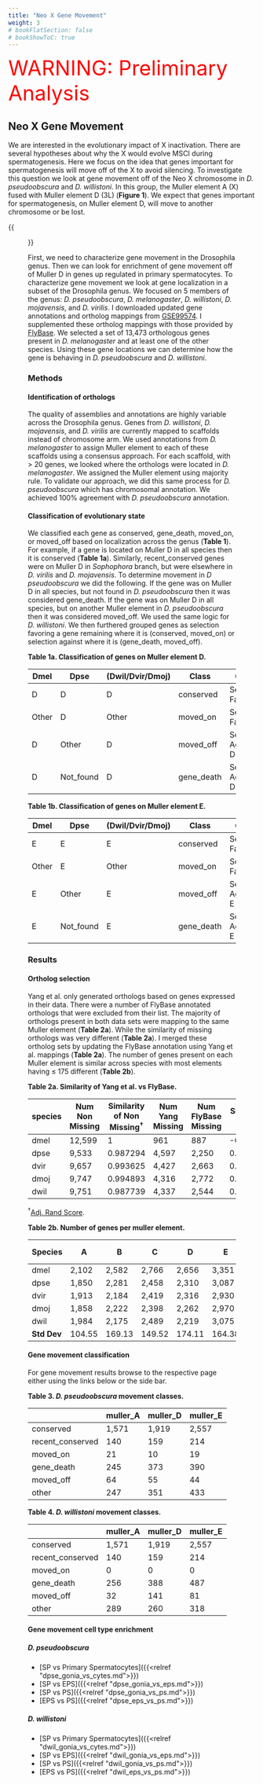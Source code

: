 ```yaml
---
title: "Neo X Gene Movement"
weight: 3
# bookFlatSection: false
# bookShowToC: true
---
```


<span style="font-size: 3em; font-weight: 'strong'; color: #ff0000;">WARNING: Preliminary Analysis</span>

## Neo X Gene Movement

We are interested in the evolutionary impact of X inactivation.
There are several hypotheses about why the X would evolve MSCI during spermatogenesis.
Here we focus on the idea that genes important for spermatogenesis will move off of the X to avoid silencing.
To investigate this question we look at gene movement off of the Neo X chromosome in *D. pseudoobscura* and *D. willistoni*.
In this group, the Muller element A (X) fused with Muller element D (3L) (**Figure 1**).
We expect that genes important for spermatogenesis, on Muller element D, will move to another chromosome or be lost.

{{<figure src="drosophila_synteny.png" width="100%"
caption="<b>Figure 1: Chromosome synteny across the Drosophila genus.</b> Image modified from http://flybase.org/maps/synteny.">}}

First, we need to characterize gene movement in the Drosophila genus.
Then we can look for enrichment of gene movement off of Muller D in genes up regulated in primary spermatocytes.
To characterize gene movement we look at gene localization in a subset of the Drosophila genus.
We focused on 5 members of the genus: *D. pseudoobscura*, *D. melanogaster*, *D. willistoni*, *D. mojavensis*, and *D. virilis*.
I downloaded updated gene annotations and ortholog mappings from [GSE99574](https://www.ncbi.nlm.nih.gov/geo/query/acc.cgi?acc=GSE99574).
I supplemented these ortholog mappings with those provided by
[FlyBase](ftp://ftp.flybase.net/releases/FB2018_05/precomputed_files/orthologs/dmel_orthologs_in_drosophila_species_fb_2018_05.tsv.gz).
We selected a set of 13,473 orthologous genes present in *D. melanogaster* and at least one of the other species.
Using these gene locations we can determine how the gene is behaving in *D. pseudoobscura* and *D. willistoni*.

### Methods

#### Identification of orthologs

The quality of assemblies and annotations are highly variable across the Drosophila genus.
Genes from *D. willistoni*, *D. mojavensis*, and *D. virilis* are currently mapped to scaffolds instead of chromosome arm.
We used annotations from *D. melanogaster* to assign Muller element to each of these scaffolds using a consensus approach.
For each scaffold, with > 20 genes, we looked where the orthologs were located in *D. melanogaster*.
We assigned the Muller element using majority rule.
To validate our approach, we did this same process for *D. pseudoobscura* which has chromosomal annotation.
We achieved 100% agreement with *D. pseudoobscura* annotation.

#### Classification of evolutionary state

We classified each gene as conserved, gene_death, moved_on, or moved_off based on localization across the genus (**Table 1**).
For example, if a gene is located on Muller D in all species then it is conserved (**Table 1a**).
Similarly, recent_conserved genes were on Muller D in *Sophophora* branch, but were elsewhere in *D. virilis* and *D. mojavensis*.
To determine movement in *D pseudoobscura* we did the following.
If the gene was on Muller D in all species, but not found in *D. pseudoobscura* then it was considered gene_death.
If the gene was on Muller D in all species, but on another Muller element in *D. pseudoobscura* then it was considered moved_off.
We used the same logic for *D. willistoni*.
We then furthered grouped genes as selection favoring a gene remaining where it is (conserved, moved_on) or selection against where it is (gene_death, moved_off).

**Table 1a. Classification of genes on Muller element D.**

| Dmel  | Dpse      | (Dwil/Dvir/Dmoj) | Class      | Group               |
|-------|-----------|------------------|------------|---------------------|
| D     | D         | D                | conserved  | Selection Favor D   |
| Other | D         | Other            | moved_on   | Selection Favor D   |
| D     | Other     | D                | moved_off  | Selection Against D |
| D     | Not_found | D                | gene_death | Selection Against D |

**Table 1b. Classification of genes on Muller element E.**

| Dmel  | Dpse      | (Dwil/Dvir/Dmoj) | Class      | Group               |
|-------|-----------|------------------|------------|---------------------|
| E     | E         | E                | conserved  | Selection Favor E   |
| Other | E         | Other            | moved_on   | Selection Favor E   |
| E     | Other     | E                | moved_off  | Selection Against E |
| E     | Not_found | E                | gene_death | Selection Against E |

### Results

#### Ortholog selection

Yang et al. only generated orthologs based on genes expressed in their data.
There were a number of FlyBase annotated orthologs that were excluded from their list.
The majority of orthologs present in both data sets were mapping to the same Muller element (**Table 2a**).
While the similarity of missing orthologs was very different (**Table 2a**).
I merged these ortholog sets by updating the FlyBase annotation using Yang et al. mappings (**Table 2a**).
The number of genes present on each Muller element is similar across species with most elements having ≤ 175 different (**Table 2b**).

**Table 2a. Similarity of Yang et al. vs FlyBase.**

| species | Num Non Missing | Similarity of Non Missing<sup>†</sup> | Num Yang Missing | Num FlyBase Missing | Similarity of Missing<sup>†</sup> | Number Orthologs |
|---------|-----------------|---------------------------------------|------------------|---------------------|-----------------------------------|------------------|
| dmel    | 12,599          | 1                                     | 961              | 887                 | -0.0573347                        | 13,559           |
| dpse    | 9,533           | 0.987294                              | 4,597            | 2,250               | 0.301446                          | 12,358           |
| dvir    | 9,657           | 0.993625                              | 4,427            | 2,663               | 0.393496                          | 11,948           |
| dmoj    | 9,747           | 0.994893                              | 4,316            | 2,772               | 0.427417                          | 11,855           |
| dwil    | 9,751           | 0.987739                              | 4,337            | 2,544               | 0.384694                          | 12,102           |

<sup>†</sup>[Adj. Rand Score](https://scikit-learn.org/stable/modules/generated/sklearn.metrics.adjusted_rand_score.html).

**Table 2b. Number of genes per muller element.**

| Species     | A      | B      | C      | D      | E      | F     | Unknown Scaffold |
|-------------|--------|--------|--------|--------|--------|-------|------------------|
| dmel        | 2,102  | 2,582  | 2,766  | 2,656  | 3,351  | 78    | 24               |
| dpse        | 1,850  | 2,281  | 2,458  | 2,310  | 3,087  | 0     | 372              |
| dvir        | 1,913  | 2,184  | 2,419  | 2,316  | 2,930  | 77    | 109              |
| dmoj        | 1,858  | 2,222  | 2,398  | 2,262  | 2,970  | 93    | 52               |
| dwil        | 1,984  | 2,175  | 2,489  | 2,219  | 3,075  | 0     | 160              |
| **Std Dev** | 104.55 | 169.13 | 149.52 | 174.11 | 164.38 | 45.72 | 138.14           |

#### Gene movement classification

For gene movement results browse to the respective page either using the links below or the side bar.

**Table 3. *D. pseudoobscura* movement classes.**

|                  | muller_A   | muller_D   | muller_E   |
|------------------|------------|------------|------------|
| conserved        | 1,571      | 1,919      | 2,557      |
| recent_conserved | 140        | 159        | 214        |
| moved_on         | 21         | 10         | 19         |
| gene_death       | 245        | 373        | 390        |
| moved_off        | 64         | 55         | 44         |
| other            | 247        | 351        | 433        |

**Table 4. *D. willistoni* movement classes.**

|                  | muller_A   | muller_D   | muller_E   |
|------------------|------------|------------|------------|
| conserved        | 1,571      | 1,919      | 2,557      |
| recent_conserved | 140        | 159        | 214        |
| moved_on         | 0          | 0          | 0          |
| gene_death       | 256        | 388        | 487        |
| moved_off        | 32         | 141        | 81         |
| other            | 289        | 260        | 318        |

#### Gene movement cell type enrichment

##### D. pseudoobscura

- [SP vs Primary Spermatocytes]({{<relref "dpse_gonia_vs_cytes.md">}})
- [SP vs EPS]({{<relref "dpse_gonia_vs_eps.md">}})
- [SP vs PS]({{<relref "dpse_gonia_vs_ps.md">}})
- [EPS vs PS]({{<relref "dpse_eps_vs_ps.md">}})

##### D. willistoni

- [SP vs Primary Spermatocytes]({{<relref "dwil_gonia_vs_cytes.md">}})
- [SP vs EPS]({{<relref "dwil_gonia_vs_eps.md">}})
- [SP vs PS]({{<relref "dwil_gonia_vs_ps.md">}})
- [EPS vs PS]({{<relref "dwil_eps_vs_ps.md">}})

